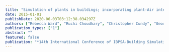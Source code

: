 ```yaml
---
title: "Simulation of plants in buildings; incorporating plant-Air interactions in building energy simulation"
date: 2015-01-01
publishDate: 2020-06-03T03:12:38.034297Z
authors: ["Rebecca Ward", "Ruchi Choudhary", "Christopher Cundy", "George Johnson", "Allan McRobie"]
publication_types: ["1"]
abstract: ""
featured: false
publication: "*14th International Conference of IBPSA-Building Simulation 2015, BS 2015, Conference Proceedings*"
---
```


